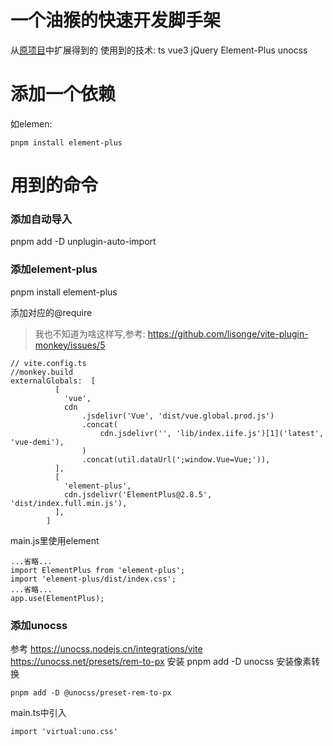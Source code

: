 # 一个油猴的快速开发脚手架
从[原项目](https://github.com/lisonge/vite-plugin-monkey)中扩展得到的
使用到的技术:
ts
vue3
jQuery
Element-Plus
unocss

# 添加一个依赖
如elemen:
```
pnpm install element-plus
```

# 用到的命令

### 添加自动导入
pnpm add -D unplugin-auto-import

### 添加element-plus
pnpm install element-plus

添加对应的@require
> 我也不知道为啥这样写,参考: https://github.com/lisonge/vite-plugin-monkey/issues/5

```
// vite.config.ts
//monkey.build
externalGlobals:  [
          [
            'vue',
            cdn
                .jsdelivr('Vue', 'dist/vue.global.prod.js')
                .concat(
                    cdn.jsdelivr('', 'lib/index.iife.js')[1]('latest', 'vue-demi'),
                )
                .concat(util.dataUrl(';window.Vue=Vue;')),
          ],
          [
            'element-plus',
            cdn.jsdelivr('ElementPlus@2.8.5', 'dist/index.full.min.js'),
          ],
        ]
```

main.js里使用element
```
...省略...
import ElementPlus from 'element-plus';
import 'element-plus/dist/index.css';
...省略...
app.use(ElementPlus);
```
### 添加unocss
参考
https://unocss.nodejs.cn/integrations/vite
https://unocss.net/presets/rem-to-px
安装
pnpm add -D unocss
安装像素转换
```
pnpm add -D @unocss/preset-rem-to-px
```
main.ts中引入
```
import 'virtual:uno.css'
```
